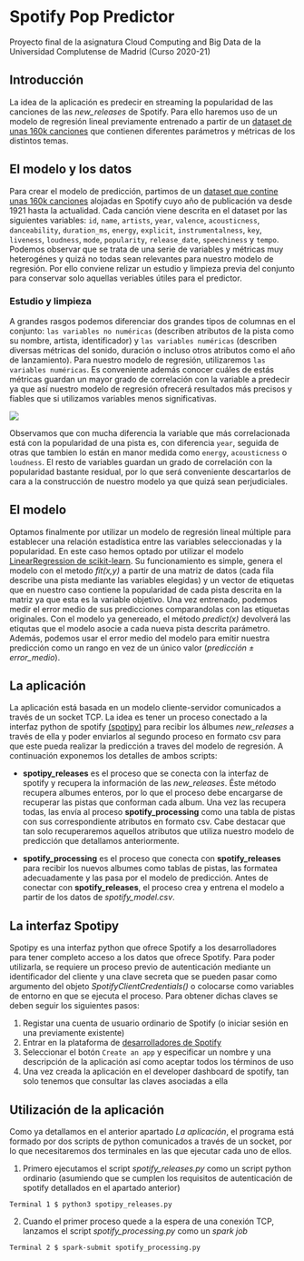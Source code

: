 # Spotify Pop Predictor
Proyecto final de la asignatura Cloud Computing and Big Data de la Universidad Complutense de Madrid (Curso 2020-21)

## Introducción
La idea de la aplicación es predecir en streaming la popularidad de las canciones de las *new_releases* de Spotify. Para ello haremos uso de un modelo de regresión lineal previamente entrenado a partir de un [dataset de unas 160k canciones](https://www.kaggle.com/yamaerenay/spotify-dataset-19212020-160k-tracks) que contienen diferentes parámetros y métricas de los distintos temas.

## El modelo y los datos
Para crear el modelo de predicción, partimos de un [dataset que contine unas 160k canciones](https://www.kaggle.com/yamaerenay/spotify-dataset-19212020-160k-tracks) alojadas en Spotify cuyo año de publicación va desde 1921 hasta la actualidad. Cada canción viene descrita en el dataset por las siguientes variables: `id`, `name`, `artists`, `year`, `valence`, `acousticness`, `danceability`, `duration_ms`, `energy`, `explicit`, `instrumentalness`, `key`, `liveness`, `loudness`, `mode`, `popularity`, `release_date`, `speechiness` y `tempo`. Podemos observar que se trata de una serie de variables y métricas muy heterogénes y quizá no todas sean relevantes para nuestro modelo de regresión. Por ello conviene relizar un estudio y limpieza previa del conjunto para conservar solo aquellas veriables útiles para el predictor. 

 ### Estudio y limpieza 
 A grandes rasgos podemos diferenciar dos grandes tipos de columnas en el conjunto: `las variables no numéricas` (describen atributos de la pista como su nombre, artista, identificador) y `las variables numéricas` (describen diversas métricas del sonido, duración o incluso otros atributos como el año de lanzamiento). Para nuestro modelo de regresión, utilizaremos `las variables numéricas`. 
 Es conveniente además conocer cuáles de estás métricas guardan un mayor grado de correlación con la variable a predecir ya que así nuestro modelo de regresión ofrecerá resultados más precisos y fiables que si utilizamos variables menos significativas. 
 
 ![](https://github.com/begomartinezmr/spotify-popularity-study/blob/main/datasets/popularity_corr.png)
 
 Observamos que con mucha diferencia la variable que más correlacionada está con la popularidad de una pista es, con diferencia `year`, seguida de otras que tambien lo están en manor medida como `energy`, `acousticness` o `loudness`. El resto de variables guardan un grado de correlación con la popularidad bastante residual, por lo que será conveniente descartarlos de cara a la construcción de nuestro modelo ya que quizá sean perjudiciales. 
 
 ## El modelo 
 Optamos finalmente por utilizar un modelo de regresión lineal múltiple para establecer una relación estadística entre las variables seleccionadas y la popularidad. En este caso hemos optado por utilizar el modelo [LinearRegression de scikit-learn](https://scikit-learn.org/stable/modules/generated/sklearn.linear_model.LinearRegression.html). Su funcionamiento es simple, genera el modelo con el metodo *fit(x,y)* a partir de una matriz de datos (cada fila describe una pista mediante las variables elegidas) y un vector de etiquetas que en nuestro caso contiene la popularidad de cada pista descrita en la matriz ya que esta es la variable objetivo. Una vez entrenado, podemos medir el error medio de sus predicciones comparandolas con las etiquetas originales. Con el modelo ya genereado, el método *predict(x)* devolverá las etiqutas que el modelo asocie a cada nueva pista descrita parámetro. Además, podemos usar el error medio del modelo para emitir nuestra predicción como un rango en vez de un único valor (*predicción ± error_medio*).  

## La aplicación
La aplicación está basada en un modelo cliente-servidor comunicados a través de un socket TCP. La idea es tener un proceso conectado a la interfaz python de spotify [(spotipy)](https://spotipy.readthedocs.io/en/2.16.1/#module-spotipy.client) para recibir los álbumes *new_releases* a través de ella y poder enviarlos al segundo proceso en formato csv para que este pueda realizar la predicción a traves del modelo de regresión. A continuación exponemos los detalles de ambos scripts:

 - **spotipy_releases** es el proceso que se conecta con la interfaz de spotify y recupera la información de las *new_releases*. Éste método recupera albumes enteros, por lo que el proceso debe encargarse de recuperar las pistas que conforman cada album. Una vez las recupera todas, las envía al proceso **spotify_processing** como una tabla de pistas con sus correspondiente atributos en formato csv. Cabe destacar que tan solo recuperaremos aquellos atributos que utiliza nuestro modelo de predicción que detallamos anteriormente.

- **spotify_processing** es el proceso que conecta con **spotify_releases** para recibir los nuevos albumes como tablas de pistas, las formatea adecuadamente y las pasa por el modelo de predicción. Antes de conectar con **spotify_releases**, el proceso crea y entrena el modelo a partir de los datos de *spotify_model.csv*.

## La interfaz Spotipy
Spotipy es una interfaz python que ofrece Spotify a los desarrolladores para tener completo acceso a los datos que ofrece Spotify. Para poder utilizarla, se requiere un proceso previo de autenticación mediante un identificador del cliente y una clave secreta que se pueden pasar como argumento del objeto *SpotifyClientCredentials()* o colocarse como variables de entorno en que se ejecuta el proceso. Para obtener dichas claves se deben seguir los siguientes pasos:

 1. Registar una cuenta de usuario ordinario de Spotify (o iniciar sesión en una previamente existente)
 2. Entrar en la plataforma de [desarrolladores de Spotify](https://developer.spotify.com/dashboard)
 3. Seleccionar el botón `Create an app` y especificar un nombre y una descripción de la aplicación así como aceptar todos los términos de uso
 4. Una vez creada la aplicación en el developer dashboard de spotify, tan solo tenemos que consultar las claves asociadas a ella

## Utilización de la aplicación
Como ya detallamos en el anterior apartado *La aplicación*, el programa está formado por dos scripts de python comunicados a través de un socket, por lo que necesitaremos dos terminales en las que ejecutar cada uno de ellos.
 1. Primero ejecutamos el script *spotify_releases.py* como un script python ordinario (asumiendo que se cumplen los requisitos de autenticación de spotify detallados en el apartado anterior)
 ```
 Terminal 1 $ python3 spotipy_releases.py
 ```
 2. Cuando el primer proceso quede a la espera de una conexión TCP, lanzamos el script *spotify_processing.py* como un *spark job*
  ```
 Terminal 2 $ spark-submit spotify_processing.py
 ```
